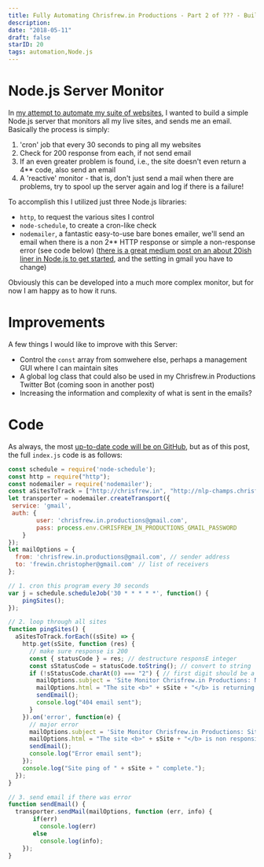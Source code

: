 ```yaml
---
title: Fully Automating Chrisfrew.in Productions - Part 2 of ??? - Building a Node.js Server Monitor
description: 
date: "2018-05-11"
draft: false
starID: 20
tags: automation,Node.js
---
```


# Node.js Server Monitor

In [my attempt to automate my suite of websites](https://chrisfrew.in/blog/fully-automating-chrisfrew-in-productions-part-1-of-roadmap-and-links-to-process/), I wanted to build a simple Node.js server that monitors all my live sites, and sends me an email. Basically the process is simply:

1. 'cron' job that every 30 seconds to ping all my websites
2. Check for 200 response from each, if not send email
3. If an even greater problem is found, i.e., the site doesn't even return a 4** code, also send an email
4. A 'reactive' monitor - that is, don't just send a mail when there are problems, try to spool up the server again and log if there is a failure!

To accomplish this I utilized just three Node.js libraries:

- `http`, to request the various sites I control
- `node-schedule`, to create a cron-like check
- `nodemailer`, a fantastic easy-to-use bare bones emailer, we'll send an email when there is a non 2** HTTP response or simple a non-response error (see code below) ([there is a great medium post on an about 20ish liner in Node.js to get started](https://medium.com/@manojsinghnegi/sending-an-email-using-nodemailer-gmail-7cfa0712a799), and the setting in gmail you have to change)

Obviously this can be developed into a much more complex monitor, but for now I am happy as to how it runs.

# Improvements

A few things I would like to improve with this Server:

- Control the `const` array from somwehere else, perhaps a management GUI where I can maintain sites
- A global log class that could also be used in my Chrisfrew.in Productions Twitter Bot (coming soon in another post)
- Increasing the information and complexity of what is sent in the emails?

# Code

As always, the most [up-to-date code will be on GitHub](https://github.com/frewinchristopher/chrisfrew.in-productions-monitor), but as of this post, the full `index.js` code is as follows:

```javascript
const schedule = require('node-schedule');
const http = require("http");
const nodemailer = require('nodemailer');
const aSitesToTrack = ["http://chrisfrew.in", "http://nlp-champs.chrisfrew.in", "http://sirenapparel.us", "http://chrisfrewin.design", "http://seelengefluester-tirol.com", "http://xn--seelengeflster-tirol-yec.com"];
let transporter = nodemailer.createTransport({
 service: 'gmail',
 auth: {
        user: 'chrisfrew.in.productions@gmail.com',
        pass: process.env.CHRISFREW_IN_PRODUCTIONS_GMAIL_PASSWORD
    }
});
let mailOptions = {
  from: 'chrisfrew.in.productions@gmail.com', // sender address
  to: 'frewin.christopher@gmail.com' // list of receivers
};

// 1. cron this program every 30 seconds
var j = schedule.scheduleJob('30 * * * * *', function() {
    pingSites();
});

// 2. loop through all sites
function pingSites() {
  aSitesToTrack.forEach((sSite) => {
    http.get(sSite, function (res) {
      // make sure response is 200
      const { statusCode } = res; // destructure responsE integer
      const sStatusCode = statusCode.toString(); // convert to string
      if (!sStatusCode.charAt(0) === "2") { // first digit should be a 2
        mailOptions.subject = 'Site Monitor Chrisfrew.in Productions: Non 2** HTTP Status code'; // Subject line
        mailOptions.html = "The site <b>" + sSite + "</b> is returning a 404 HTTP error!"; // plain text body
        sendEmail();
        console.log("404 email sent");
      } 
    }).on('error', function(e) {
      // major error
      mailOptions.subject = 'Site Monitor Chrisfrew.in Productions: Site non-responsive'; // Subject line
      mailOptions.html = "The site <b>" + sSite + "</b> is non responsive! (Not even a 404 response was found!)"; // plain text body
      sendEmail();
      console.log("Error email sent");
    });
    console.log("Site ping of " + sSite + " complete.");
  });
}

// 3. send email if there was error
function sendEmail() {
  transporter.sendMail(mailOptions, function (err, info) {
       if(err)
         console.log(err)
       else
         console.log(info);
    });
}
```